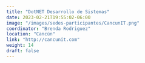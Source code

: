 ```yaml
---
title: "DotNET Desarrollo de Sistemas"
date: 2023-02-21T19:55:02-06:00
image: "/images/sedes-participantes/CancunIT.png"
coordinator: "Brenda Rodriguez" 
location: "Cancún"
link: "http://cancunit.com"
weight: 14
draft: false
---
```


